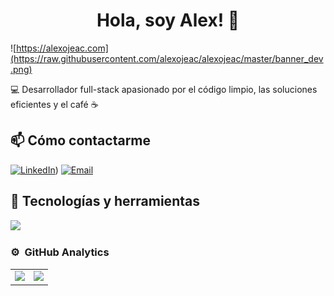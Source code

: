 <div align="center">
  <h1 align="center"> Hola, soy Alex! 👋</h1>
</div>

![https://alexojeac.com](https://raw.githubusercontent.com/alexojeac/alexojeac/master/banner_dev.png)

💻 Desarrollador full-stack apasionado por el código limpio, las soluciones eficientes y el café ☕

## 📫 Cómo contactarme
[![LinkedIn](https://img.shields.io/badge/LinkedIn-blue?style=flat&logo=linkedin&logoColor=white)](https://www.linkedin.com/in/alexojea/))
[![Email](https://img.shields.io/badge/Email-D14836?style=flat&logo=gmail&logoColor=white)](mailto:alexojeaaoc2@gmail.com.com)

## 🧰 Tecnologías y herramientas
<img src="https://skillicons.dev/icons?i=java,spring,html,css,kotlin,mysql,git,github,linux" />

### ⚙️ &nbsp;GitHub Analytics
<table>
  <tr>
    <td>
      <a href="https://github.com/alexojeac">
        <img height="180em" src="https://github-readme-stats-eight-theta.vercel.app/api?username=alexojeac&show_icons=true&theme=algolia&include_all_commits=true&count_private=true"/>
      </a>
    </td>
    <td>
      <a href="https://github.com/alexojeac">
        <img height="180em" src="https://github-readme-stats-eight-theta.vercel.app/api/top-langs/?username=alexojeac&layout=compact&langs_count=8&theme=algolia"/>
      </a>
    </td>
  </tr>
</table>
